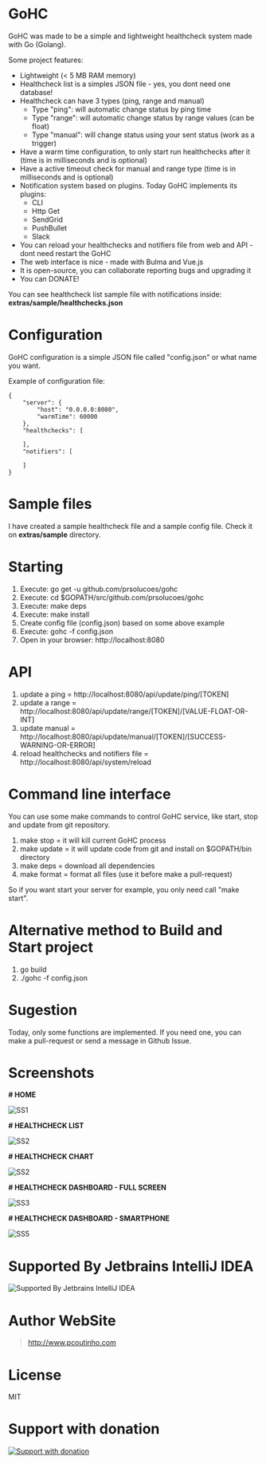 # GoHC

GoHC was made to be a simple and lightweight healthcheck system made with Go (Golang).

Some project features:
- Lightweight (< 5 MB RAM memory)
- Healthcheck list is a simples JSON file - yes, you dont need one database!
- Healthcheck can have 3 types (ping, range and manual)
  - Type "ping": will automatic change status by ping time
  - Type "range": will automatic change status by range values (can be float)
  - Type "manual": will change status using your sent status (work as a trigger)
- Have a warm time configuration, to only start run healthchecks after it (time is in milliseconds and is optional)
- Have a active timeout check for manual and range type (time is in milliseconds and is optional)
- Notification system based on plugins. Today GoHC implements its plugins:
  - CLI
  - Http Get
  - SendGrid
  - PushBullet
  - Slack
- You can reload your healthchecks and notifiers file from web and API - dont need restart the GoHC
- The web interface is nice - made with Bulma and Vue.js
- It is open-source, you can collaborate reporting bugs and upgrading it
- You can DONATE!

You can see healthcheck list sample file with notifications inside: **extras/sample/healthchecks.json**

# Configuration

GoHC configuration is a simple JSON file called "config.json" or what name you want.

Example of configuration file:

```
{
    "server": {
		"host": "0.0.0.0:8080",
		"warmTime": 60000
	},
	"healthchecks": [
	
	],
	"notifiers": [
	
	]
}
```

# Sample files

I have created a sample healthcheck file and a sample config file. Check it on **extras/sample** directory.

# Starting

1. Execute: go get -u github.com/prsolucoes/gohc
2. Execute: cd $GOPATH/src/github.com/prsolucoes/gohc
3. Execute: make deps  
4. Execute: make install  
5. Create config file (config.json) based on some above example  
6. Execute: gohc -f config.json
7. Open in your browser: http://localhost:8080  

# API

1. update a ping = http://localhost:8080/api/update/ping/[TOKEN]
2. update a range = http://localhost:8080/api/update/range/[TOKEN]/[VALUE-FLOAT-OR-INT]
3. update manual = http://localhost:8080/api/update/manual/[TOKEN]/[SUCCESS-WARNING-OR-ERROR]
4. reload healthchecks and notifiers file = http://localhost:8080/api/system/reload

# Command line interface

You can use some make commands to control GoHC service, like start, stop and update from git repository.

1. make stop   = it will kill current GoHC process
2. make update = it will update code from git and install on $GOPATH/bin directory
3. make deps   = download all dependencies
4. make format = format all files (use it before make a pull-request)

So if you want start your server for example, you only need call "make start".

# Alternative method to Build and Start project

1. go build
2. ./gohc -f config.json

# Sugestion

Today, only some functions are implemented. If you need one, you can make a pull-request or send a message in Github Issue.

# Screenshots

**# HOME**

![SS1](https://github.com/prsolucoes/gohc/raw/master/extras/screenshots/screenshot1.png "Screenshot 1")

**# HEALTHCHECK LIST**

![SS2](https://github.com/prsolucoes/gohc/raw/master/extras/screenshots/screenshot2.png "Screenshot 2")

**# HEALTHCHECK CHART**

![SS2](https://github.com/prsolucoes/gohc/raw/master/extras/screenshots/screenshot3.png "Screenshot 3")

**# HEALTHCHECK DASHBOARD - FULL SCREEN**

![SS3](https://github.com/prsolucoes/gohc/raw/master/extras/screenshots/screenshot4.png "Screenshot 4")

**# HEALTHCHECK DASHBOARD - SMARTPHONE**

![SS5](https://github.com/prsolucoes/gohc/raw/master/extras/screenshots/screenshot5.png "Screenshot 5")


# Supported By Jetbrains IntelliJ IDEA

![Supported By Jetbrains IntelliJ IDEA](https://github.com/prsolucoes/gohc/raw/master/extras/jetbrains/logo.png "Supported By Jetbrains IntelliJ IDEA")

# Author WebSite

> http://www.pcoutinho.com

# License

MIT

# Support with donation
[![Support with donation](http://donation.pcoutinho.com/images/donate-button.png)](http://donation.pcoutinho.com/)
